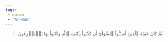 ```yaml
---
tags: 
 - quran 
 - "Ar-Rum"
---
```


> ثُمَّ كَانَ عَٰقِبَةَ ٱلَّذِينَ أَسَـٰٓـُٔواْ ٱلسُّوٓأَىٰٓ أَن كَذَّبُواْ بِـَٔايَٰتِ ٱللَّهِ وَكَانُواْ بِهَا يَسۡتَهۡزِءُونَ
